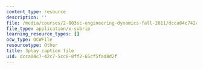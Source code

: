 ```yaml
---
content_type: resource
description: ''
file: /media/courses/2-003sc-engineering-dynamics-fall-2011/dcca04c742c75cc88ff265cf5fad8d2f_63sIgMvBuEQ.vtt
file_type: application/x-subrip
learning_resource_types: []
ocw_type: OCWFile
resourcetype: Other
title: 3play caption file
uid: dcca04c7-42c7-5cc8-8ff2-65cf5fad8d2f
---
```

